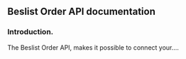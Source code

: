 ## Beslist Order API documentation


### Introduction.

The Beslist Order API, makes it possible to connect your....


